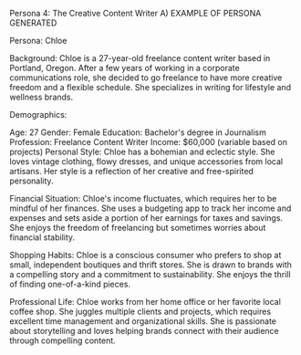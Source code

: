 Persona 4: The Creative Content Writer
A) EXAMPLE OF PERSONA GENERATED

Persona: Chloe

Background:
Chloe is a 27-year-old freelance content writer based in Portland, Oregon. After a few years of working in a corporate communications role, she decided to go freelance to have more creative freedom and a flexible schedule. She specializes in writing for lifestyle and wellness brands.

Demographics:

Age: 27
Gender: Female
Education: Bachelor's degree in Journalism
Profession: Freelance Content Writer
Income: $60,000 (variable based on projects)
Personal Style:
Chloe has a bohemian and eclectic style. She loves vintage clothing, flowy dresses, and unique accessories from local artisans. Her style is a reflection of her creative and free-spirited personality.

Financial Situation:
Chloe's income fluctuates, which requires her to be mindful of her finances. She uses a budgeting app to track her income and expenses and sets aside a portion of her earnings for taxes and savings. She enjoys the freedom of freelancing but sometimes worries about financial stability.

Shopping Habits:
Chloe is a conscious consumer who prefers to shop at small, independent boutiques and thrift stores. She is drawn to brands with a compelling story and a commitment to sustainability. She enjoys the thrill of finding one-of-a-kind pieces.

Professional Life:
Chloe works from her home office or her favorite local coffee shop. She juggles multiple clients and projects, which requires excellent time management and organizational skills. She is passionate about storytelling and loves helping brands connect with their audience through compelling content.
